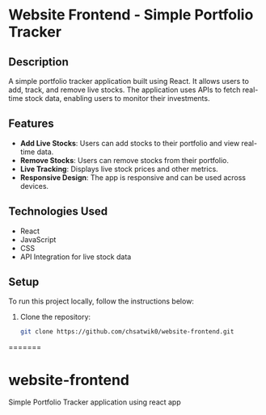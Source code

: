 # Website Frontend - Simple Portfolio Tracker

## Description

A simple portfolio tracker application built using React. It allows users to add, track, and remove live stocks. The application uses APIs to fetch real-time stock data, enabling users to monitor their investments.

## Features

- **Add Live Stocks**: Users can add stocks to their portfolio and view real-time data.
- **Remove Stocks**: Users can remove stocks from their portfolio.
- **Live Tracking**: Displays live stock prices and other metrics.
- **Responsive Design**: The app is responsive and can be used across devices.

## Technologies Used

- React
- JavaScript
- CSS
- API Integration for live stock data

## Setup

To run this project locally, follow the instructions below:

1. Clone the repository:
   ```bash
   git clone https://github.com/chsatwik0/website-frontend.git

=======
# website-frontend
Simple Portfolio Tracker application using react app

